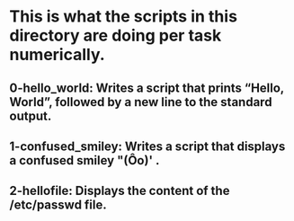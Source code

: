 # This is what the scripts in this directory are doing per task numerically.

## 0-hello_world: Writes a script that prints “Hello, World”, followed by a new line to the standard output.
## 1-confused_smiley: Writes a script that displays a confused smiley "(Ôo)' .
## 2-hellofile: Displays the content of the /etc/passwd file.
